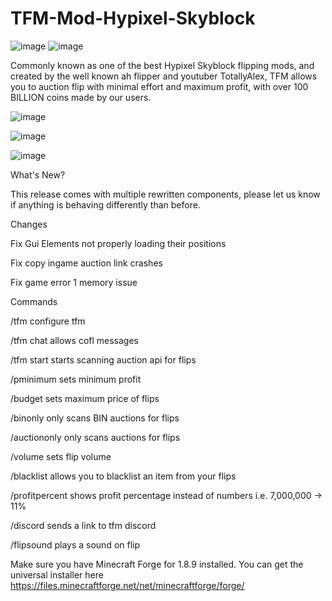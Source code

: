 # TFM-Mod-Hypixel-Skyblock

![image](https://user-images.githubusercontent.com/106118414/190523218-a677141b-e732-497c-99a5-6b4f582b4598.png)
![image](https://user-images.githubusercontent.com/106118414/190523242-6a65a5f2-4cfd-48aa-9da3-f3bf4e646b1f.png)


Commonly known as one of the best Hypixel Skyblock flipping mods, and created by the well known ah flipper and youtuber TotallyAlex, TFM allows you to auction flip with minimal effort and maximum profit, with over 100 BILLION coins made by our users.


![image](https://user-images.githubusercontent.com/105528432/168407362-9d558c5a-c2bc-46a5-b8f2-fc4eb76b5daa.png)

![image](https://user-images.githubusercontent.com/105528432/168407354-8c7c6d68-cf55-4eb0-adc5-ee12631c6b37.png)

![image](https://user-images.githubusercontent.com/105528432/168407356-e9ca4b0c-ac3d-4abf-8401-a20e9e8102ba.png)






What's New?


This release comes with multiple rewritten components, please let us know if anything is behaving differently than before.

Changes

Fix Gui Elements not properly loading their positions

Fix copy ingame auction link crashes 

Fix game error 1 memory issue

Commands


/tfm configure tfm

/tfm chat allows cofl messages

/tfm start starts scanning auction api for flips

/pminimum sets minimum profit

/budget sets maximum price of flips

/binonly only scans BIN auctions for flips

/auctiononly only scans auctions for flips

/volume sets flip volume 

/blacklist allows you to blacklist an item from your flips

/profitpercent shows profit percentage instead of numbers i.e. 7,000,000 -> 11%

/discord sends a link to tfm discord

/flipsound plays a sound on flip

Make sure you have Minecraft Forge for 1.8.9 installed. You can get the universal installer here
https://files.minecraftforge.net/net/minecraftforge/forge/
